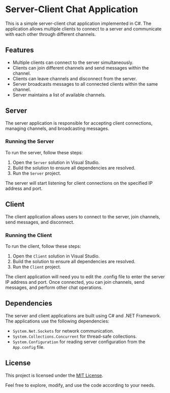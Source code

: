 # Server-Client Chat Application

This is a simple server-client chat application implemented in C#. The application allows multiple clients to connect to a server and communicate with each other through different channels.

## Features

- Multiple clients can connect to the server simultaneously.
- Clients can join different channels and send messages within the channel.
- Clients can leave channels and disconnect from the server.
- Server broadcasts messages to all connected clients within the same channel.
- Server maintains a list of available channels.

## Server

The server application is responsible for accepting client connections, managing channels, and broadcasting messages.

### Running the Server

To run the server, follow these steps:

1. Open the `Server` solution in Visual Studio.
2. Build the solution to ensure all dependencies are resolved.
3. Run the `Server` project.

The server will start listening for client connections on the specified IP address and port.

## Client

The client application allows users to connect to the server, join channels, send messages, and disconnect.

### Running the Client

To run the client, follow these steps:

1. Open the `Client` solution in Visual Studio.
2. Build the solution to ensure all dependencies are resolved.
3. Run the `Client` project.

The client application will need you to edit the .config file to enter the server IP address and port. Once connected, you can join channels, send messages, and perform other chat operations.

## Dependencies

The server and client applications are built using C# and .NET Framework. The applications use the following dependencies:

- `System.Net.Sockets` for network communication.
- `System.Collections.Concurrent` for thread-safe collections.
- `System.Configuration` for reading server configuration from the `App.config` file.

## License

This project is licensed under the [MIT License](LICENSE).

Feel free to explore, modify, and use the code according to your needs.
